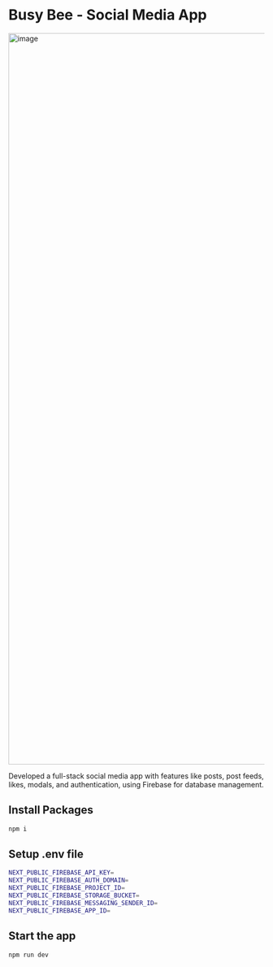 # Busy Bee - Social Media App

<img width="1440" src='https://i.postimg.cc/MX64hnxZ/image.png' border='0' alt='image'/>

Developed a full-stack social media app with features like posts, post feeds, likes, modals, and authentication, using Firebase for database management.

## Install Packages

```bash
npm i
```

## Setup .env file

```bash
NEXT_PUBLIC_FIREBASE_API_KEY=
NEXT_PUBLIC_FIREBASE_AUTH_DOMAIN=
NEXT_PUBLIC_FIREBASE_PROJECT_ID=
NEXT_PUBLIC_FIREBASE_STORAGE_BUCKET=
NEXT_PUBLIC_FIREBASE_MESSAGING_SENDER_ID=
NEXT_PUBLIC_FIREBASE_APP_ID=
```
## Start the app

```bash
npm run dev
```
